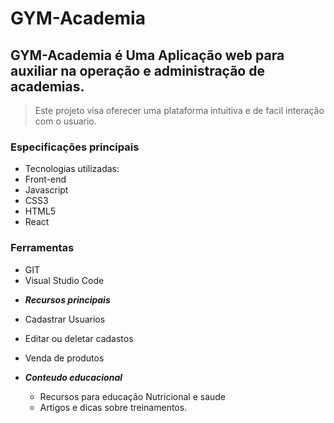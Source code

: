

# GYM-Academia

## GYM-Academia é Uma Aplicação web para auxiliar na operação e administração de academias.

> Este projeto visa oferecer uma plataforma intuitiva e de facil interação com o usuario.


### Especificações principais

* Tecnologias utilizadas:
* Front-end
* Javascript
* CSS3
* HTML5
* React

### Ferramentas 
  * GIT
  * Visual Studio Code

- ***Recursos principais***
 - Cadastrar Usuarios
 - Editar ou deletar cadastos
 - Venda de produtos

- ***Conteudo educacional***
  - Recursos para educação Nutricional e saude
  - Artigos e dicas sobre treinamentos.




